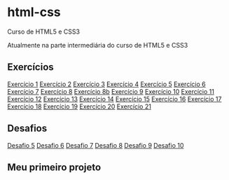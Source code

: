 # html-css
 Curso de HTML5 e CSS3

Atualmente na parte intermediária do curso de HTML5 e CSS3

<h2>Exercícios</h2>
<a href="https://guisouza-dev.github.io/html-css/exercicios/ex001" target="_self" rel="next">Exercício 1</a>
<a href="https://guisouza-dev.github.io/html-css/exercicios/ex002" target="_self" rel="next">Exercício 2</a>
<a href="https://guisouza-dev.github.io/html-css/exercicios/ex003" target="_self" rel="next">Exercício 3</a>
<a href="https://guisouza-dev.github.io/html-css/exercicios/ex004" target="_self" rel="next">Exercício 4</a>
<a href="https://guisouza-dev.github.io/html-css/exercicios/ex005" target="_self" rel="next">Exercício 5</a>
<a href="https://guisouza-dev.github.io/html-css/exercicios/ex006" target="_self" rel="next">Exercício 6</a>
<a href="https://guisouza-dev.github.io/html-css/exercicios/ex007" target="_self" rel="next">Exercício 7</a>
<a href="https://guisouza-dev.github.io/html-css/exercicios/ex008" target="_self" rel="next">Exercício 8</a>
<a href="https://guisouza-dev.github.io/html-css/exercicios/ex008b" target="_self" rel="next">Exercício 8b</a>
<a href="https://guisouza-dev.github.io/html-css/exercicios/ex009" target="_self" rel="next">Exercício 9</a>
<a href="https://guisouza-dev.github.io/html-css/exercicios/ex010" target="_self" rel="next">Exercício 10</a>
<a href="https://guisouza-dev.github.io/html-css/exercicios/ex011" target="_self" rel="next">Exercício 11</a>
<a href="https://guisouza-dev.github.io/html-css/exercicios/ex012" target="_self" rel="next">Exercício 12</a>
<a href="https://guisouza-dev.github.io/html-css/exercicios/ex013" target="_self" rel="next">Exercício 13</a>
<a href="https://guisouza-dev.github.io/html-css/exercicios/ex014" target="_self" rel="next">Exercício 14</a>
<a href="https://guisouza-dev.github.io/html-css/exercicios/ex015" target="_self" rel="next">Exercício 15</a>
<a href="https://guisouza-dev.github.io/html-css/exercicios/ex016" target="_self" rel="next">Exercício 16</a>
<a href="https://guisouza-dev.github.io/html-css/exercicios/ex017" target="_self" rel="next">Exercício 17</a>
<a href="https://guisouza-dev.github.io/html-css/exercicios/ex018" target="_self" rel="next">Exercício 18</a>
<a href="https://guisouza-dev.github.io/html-css/exercicios/ex019" target="_self" rel="next">Exercício 19</a>
<a href="https://guisouza-dev.github.io/html-css/exercicios/ex020" target="_self" rel="next">Exercício 20</a>
<a href="https://guisouza-dev.github.io/html-css/exercicios/ex021" target="_self" rel="next">Exercício 21</a>

<h2>Desafios</h2>
<a href="https://guisouza-dev.github.io/html-css/desafios/d005" target="_self" rel="next">Desafio 5</a>
<a href="https://guisouza-dev.github.io/html-css/desafios/d006" target="_self" rel="next">Desafio 6</a>
<a href="https://guisouza-dev.github.io/html-css/desafios/d007" target="_self" rel="next">Desafio 7</a>
<a href="https://guisouza-dev.github.io/html-css/desafios/d008" target="_self" rel="next">Desafio 8</a>
<a href="https://guisouza-dev.github.io/html-css/desafios/d009" target="_self" rel="next">Desafio 9</a>
<a href="https://guisouza-dev.github.io/html-css/desafios/d010" target="_self" rel="next">Desafio 10</a>
 

<h2>Meu primeiro projeto</h2>
<a href="https://guisouza-dev.github.io/html-css/desafios/d010/android.html" target="_self" rel="next"></a>


